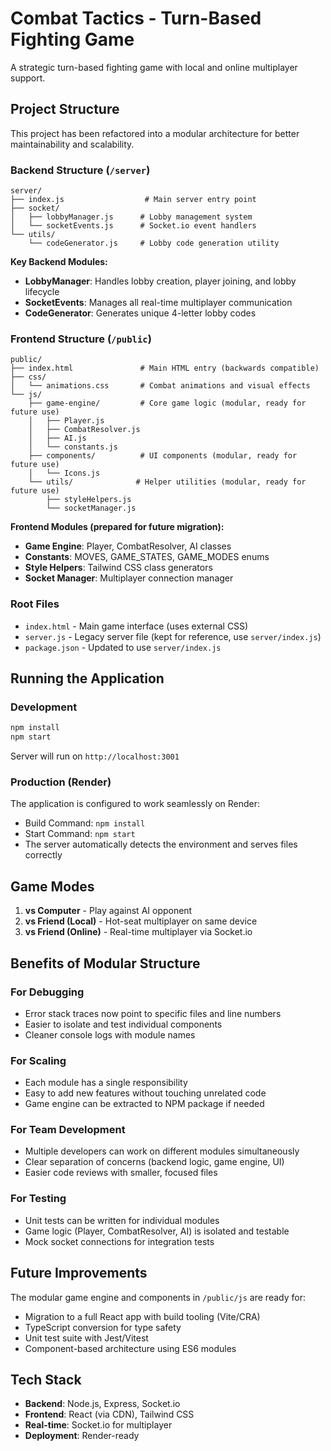 # Combat Tactics - Turn-Based Fighting Game

A strategic turn-based fighting game with local and online multiplayer support.

## Project Structure

This project has been refactored into a modular architecture for better maintainability and scalability.

### Backend Structure (`/server`)

```
server/
├── index.js                  # Main server entry point
├── socket/
│   ├── lobbyManager.js      # Lobby management system
│   └── socketEvents.js      # Socket.io event handlers
└── utils/
    └── codeGenerator.js     # Lobby code generation utility
```

**Key Backend Modules:**
- **LobbyManager**: Handles lobby creation, player joining, and lobby lifecycle
- **SocketEvents**: Manages all real-time multiplayer communication
- **CodeGenerator**: Generates unique 4-letter lobby codes

### Frontend Structure (`/public`)

```
public/
├── index.html               # Main HTML entry (backwards compatible)
├── css/
│   └── animations.css       # Combat animations and visual effects
└── js/
    ├── game-engine/         # Core game logic (modular, ready for future use)
    │   ├── Player.js
    │   ├── CombatResolver.js
    │   ├── AI.js
    │   └── constants.js
    ├── components/          # UI components (modular, ready for future use)
    │   └── Icons.js
    └── utils/              # Helper utilities (modular, ready for future use)
        ├── styleHelpers.js
        └── socketManager.js
```

**Frontend Modules (prepared for future migration):**
- **Game Engine**: Player, CombatResolver, AI classes
- **Constants**: MOVES, GAME_STATES, GAME_MODES enums
- **Style Helpers**: Tailwind CSS class generators
- **Socket Manager**: Multiplayer connection manager

### Root Files

- `index.html` - Main game interface (uses external CSS)
- `server.js` - Legacy server file (kept for reference, use `server/index.js`)
- `package.json` - Updated to use `server/index.js`

## Running the Application

### Development

```bash
npm install
npm start
```

Server will run on `http://localhost:3001`

### Production (Render)

The application is configured to work seamlessly on Render:
- Build Command: `npm install`
- Start Command: `npm start`
- The server automatically detects the environment and serves files correctly

## Game Modes

1. **vs Computer** - Play against AI opponent
2. **vs Friend (Local)** - Hot-seat multiplayer on same device
3. **vs Friend (Online)** - Real-time multiplayer via Socket.io

## Benefits of Modular Structure

### For Debugging
- Error stack traces now point to specific files and line numbers
- Easier to isolate and test individual components
- Cleaner console logs with module names

### For Scaling
- Each module has a single responsibility
- Easy to add new features without touching unrelated code
- Game engine can be extracted to NPM package if needed

### For Team Development
- Multiple developers can work on different modules simultaneously
- Clear separation of concerns (backend logic, game engine, UI)
- Easier code reviews with smaller, focused files

### For Testing
- Unit tests can be written for individual modules
- Game logic (Player, CombatResolver, AI) is isolated and testable
- Mock socket connections for integration tests

## Future Improvements

The modular game engine and components in `/public/js` are ready for:
- Migration to a full React app with build tooling (Vite/CRA)
- TypeScript conversion for type safety
- Unit test suite with Jest/Vitest
- Component-based architecture using ES6 modules

## Tech Stack

- **Backend**: Node.js, Express, Socket.io
- **Frontend**: React (via CDN), Tailwind CSS
- **Real-time**: Socket.io for multiplayer
- **Deployment**: Render-ready
